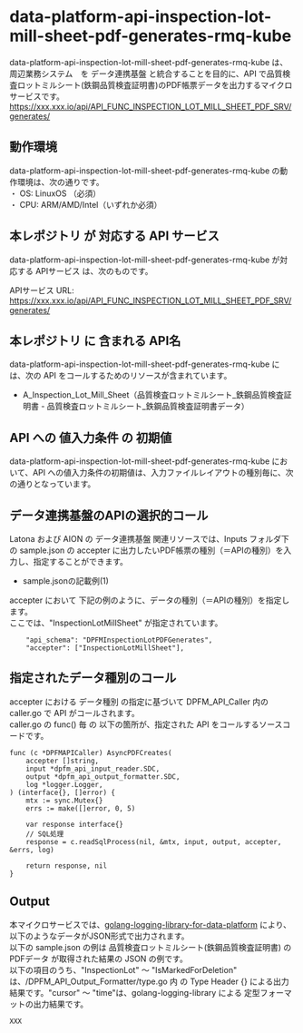 # data-platform-api-inspection-lot-mill-sheet-pdf-generates-rmq-kube

data-platform-api-inspection-lot-mill-sheet-pdf-generates-rmq-kube は、周辺業務システム　を データ連携基盤 と統合することを目的に、API で品質検査ロットミルシート(鉄鋼品質検査証明書)のPDF帳票データを出力するマイクロサービスです。  
https://xxx.xxx.io/api/API_FUNC_INSPECTION_LOT_MILL_SHEET_PDF_SRV/generates/

## 動作環境

data-platform-api-inspection-lot-mill-sheet-pdf-generates-rmq-kube の動作環境は、次の通りです。  
・ OS: LinuxOS （必須）  
・ CPU: ARM/AMD/Intel（いずれか必須）  


## 本レポジトリ が 対応する API サービス
data-platform-api-inspection-lot-mill-sheet-pdf-generates-rmq-kube が対応する APIサービス は、次のものです。

APIサービス URL: https://xxx.xxx.io/api/API_FUNC_INSPECTION_LOT_MILL_SHEET_PDF_SRV/generates/

## 本レポジトリ に 含まれる API名
data-platform-api-inspection-lot-mill-sheet-pdf-generates-rmq-kube には、次の API をコールするためのリソースが含まれています。  

* A_Inspection_Lot_Mill_Sheet（品質検査ロットミルシート_鉄鋼品質検査証明書 - 品質検査ロットミルシート_鉄鋼品質検査証明書データ）

## API への 値入力条件 の 初期値
data-platform-api-inspection-lot-mill-sheet-pdf-generates-rmq-kube において、API への値入力条件の初期値は、入力ファイルレイアウトの種別毎に、次の通りとなっています。  

## データ連携基盤のAPIの選択的コール

Latona および AION の データ連携基盤 関連リソースでは、Inputs フォルダ下の sample.json の accepter に出力したいPDF帳票の種別（＝APIの種別）を入力し、指定することができます。   

* sample.jsonの記載例(1)  

accepter において 下記の例のように、データの種別（＝APIの種別）を指定します。  
ここでは、"InspectionLotMillSheet" が指定されています。    
  
```
	"api_schema": "DPFMInspectionLotPDFGenerates",
	"accepter": ["InspectionLotMillSheet"],
```

## 指定されたデータ種別のコール

accepter における データ種別 の指定に基づいて DPFM_API_Caller 内の caller.go で API がコールされます。  
caller.go の func() 毎 の 以下の箇所が、指定された API をコールするソースコードです。  

```
func (c *DPFMAPICaller) AsyncPDFCreates(
	accepter []string,
	input *dpfm_api_input_reader.SDC,
	output *dpfm_api_output_formatter.SDC,
	log *logger.Logger,
) (interface{}, []error) {
	mtx := sync.Mutex{}
	errs := make([]error, 0, 5)

	var response interface{}
	// SQL処理
	response = c.readSqlProcess(nil, &mtx, input, output, accepter, &errs, log)

	return response, nil
}
```

## Output  
本マイクロサービスでは、[golang-logging-library-for-data-platform](https://github.com/latonaio/golang-logging-library-for-data-platform) により、以下のようなデータがJSON形式で出力されます。  
以下の sample.json の例は 品質検査ロットミルシート(鉄鋼品質検査証明書) の PDFデータ が取得された結果の JSON の例です。  
以下の項目のうち、"InspectionLot" ～ "IsMarkedForDeletion" は、/DPFM_API_Output_Formatter/type.go 内 の Type Header {} による出力結果です。"cursor" ～ "time"は、golang-logging-library による 定型フォーマットの出力結果です。  

```
XXX
```
